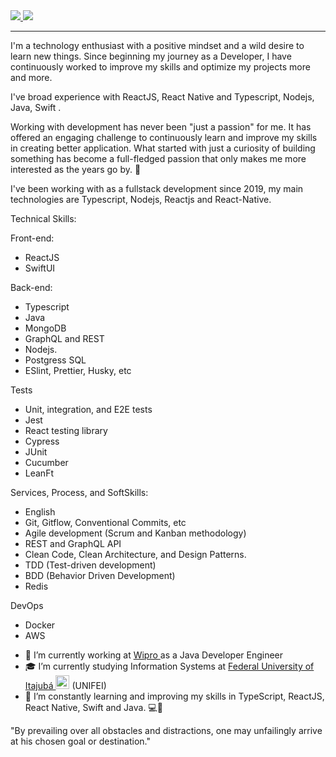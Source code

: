 <a href="https://www.linkedin.com/in/matheus-souza-264783b8/" target="_blank">
<img src="https://img.shields.io/badge/LinkedIn-0077B5?style=for-the-badge&logo=linkedin&logoColor=white" />
</a>


<a href="mailto: matheussouza18@live.com" target="_blank">
<img src="https://img.shields.io/badge/Microsoft_Outlook-0078D4?style=for-the-badge&logo=microsoft-outlook&logoColor=white" />
</a>


_______________

I'm a technology enthusiast with a positive mindset and a wild desire to learn new things. Since beginning my journey as a Developer, I have continuously worked to improve my skills and optimize my projects more and more.

I've broad experience with ReactJS, React Native and Typescript, Nodejs, Java, Swift .

Working with development has never been "just a passion" for me. It has offered an engaging challenge to continuously learn and improve my skills in creating better application. What started with just a curiosity of building something has become a full-fledged passion that only makes me more interested as the years go by. :rocket:

I've been working with as a fullstack development since 2019, my main technologies are Typescript, Nodejs, Reactjs and React-Native.

Technical Skills:

Front-end:
* ReactJS 
* SwiftUI

Back-end:
* Typescript 
* Java
* MongoDB
* GraphQL and REST
* Nodejs.
* Postgress SQL
* ESlint, Prettier, Husky, etc

Tests
* Unit, integration, and E2E tests
* Jest
* React testing library
* Cypress
* JUnit
* Cucumber
* LeanFt

Services, Process, and SoftSkills:
* English
* Git, Gitflow, Conventional Commits, etc
* Agile development (Scrum and Kanban methodology)
* REST and GraphQL API
* Clean Code, Clean Architecture, and Design Patterns.
* TDD (Test-driven development)
* BDD (Behavior Driven Development)
* Redis


DevOps
* Docker
* AWS
 
- 🔭 I’m currently working at <a href="https://www.wipro.com/pt-BR/" target="_blank"> Wipro </a> as a Java Developer Engineer
- 🎓 I’m currently studying Information Systems at [Federal University of Itajubá <img alt="Brazil Flag" title="Brazil" src="https://cdn.staticaly.com/gh/hjnilsson/country-flags/master/svg/br.svg" width="22">](https://en.unifei.edu.br/) (UNIFEI)
- 🌱 I’m constantly learning and improving my skills in TypeScript, ReactJS, React Native, Swift and Java.  💻📱

"By prevailing over all obstacles and distractions, one may unfailingly arrive at his chosen goal or destination."
